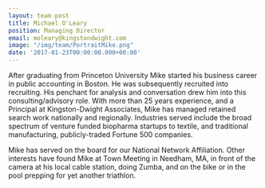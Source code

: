 ```yaml
---
layout: team-post
title: Michael O'Leary
position: Managing Director
email: moleary@kingstondwight.com
image: "/img/team/PortraitMike.png"
date: '2017-01-23T00:00:00.000+00:00'
---
```


After graduating from Princeton University Mike started his business career in public accounting in Boston. He was subsequently recruited into recruiting. His penchant for analysis and conversation drew him into this consulting/advisory role. With more than 25 years experience, and a Principal at Kingston-Dwight Associates, Mike has managed retained search work nationally and regionally. Industries served include the broad spectrum of venture funded biopharma startups to textile, and traditional manufacturing, publicly-traded Fortune 500 companies.

Mike has served on the board for our National Network Affiliation. Other interests have found Mike at Town Meeting in Needham, MA, in front of the camera at his local cable station, doing Zumba, and on the bike or in the pool prepping for yet another triathlon.